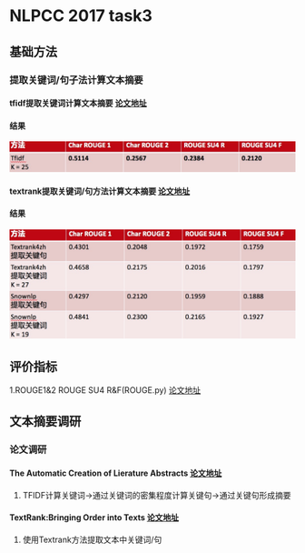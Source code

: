 # NLPCC 2017 task3

## 基础方法

### 提取关键词/句子法计算文本摘要

#### tfidf提取关键词计算文本摘要 [论文地址](http://www.di.ubi.pt/~jpaulo/competence/general/(1958)Luhn.pdf)

#### 结果
![](https://github.com/yangzhiye/ImageCache/blob/master/NLPCC%20task3/nlpcc_tfidf_k25.png)

#### textrank提取关键词/句方法计算文本摘要 [论文地址](http://www.aclweb.org/anthology/W/W04/W04-3252.pdf)

#### 结果
![](https://github.com/yangzhiye/ImageCache/blob/master/NLPCC%20task3/nlpcc_textrank.png)

## 评价指标

1.ROUGE1&2 ROUGE SU4 R&F(ROUGE.py) [论文地址](http://www.aclweb.org/anthology/W04-1013)

## 文本摘要调研

### 论文调研

#### The Automatic Creation of Lierature Abstracts [论文地址](http://courses.ischool.berkeley.edu/i256/f06/papers/luhn58.pdf)

1. TFIDF计算关键词->通过关键词的密集程度计算关键句->通过关键句形成摘要

#### TextRank:Bringing Order into Texts [论文地址](http://www.aclweb.org/anthology/W/W04/W04-3252.pdf)

1. 使用Textrank方法提取文本中关键词/句